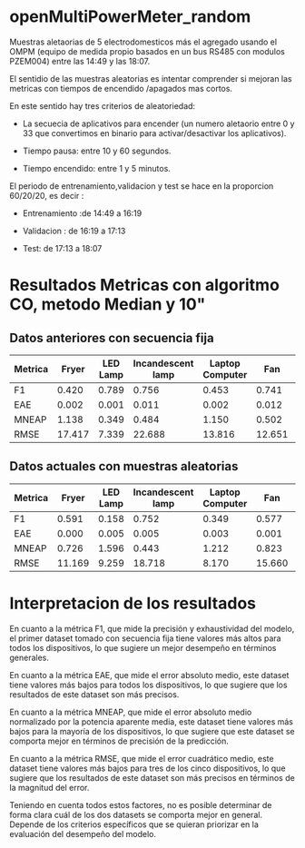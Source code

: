 # openMultiPowerMeter_random
Muestras aletaorias de 5 electrodomesticos más el agregado usando el OMPM  (equipo de medida propio  basados en un bus RS485 con modulos PZEM004) entre  las 14:49 y las 18:07.

El sentidio de las muestras aleatorias es intentar comprender si mejoran las metricas con tiempos de encendido /apagados mas cortos.

En este sentido  hay tres criterios de aleatoriedad:

- La secuecia de aplicativos para encender (un numero aletaorio entre 0 y 33 que convertimos en binario para activar/desactivar los aplicativos).

- Tiempo pausa: entre  10 y 60 segundos.

- Tiempo encendido: entre 1 y 5 minutos.

El periodo de entrenamiento,validacion  y test  se hace en la proporcion 60/20/20, es decir : 

- Entrenamiento :de 14:49 a 16:19

- Validacion : de 16:19 a 17:13

- Test: de 17:13 a 18:07

# Resultados Metricas  con algoritmo CO, metodo Median  y 10"

## Datos anteriores con secuencia fija

| Metrica          | Fryer   | LED Lamp | Incandescent lamp | Laptop Computer | Fan     | Media Aritmética |
|-----------------|---------|----------|------------------|----------------|---------|------------------|
| F1              | 0.420   | 0.789    | 0.756            | 0.453           | 0.741   | 0.632            |
| EAE            | 0.002   | 0.001    | 0.011            | 0.002           | 0.012   | 0.006            |
| MNEAP       | 1.138   | 0.349    | 0.484            | 1.150           | 0.502   | 0.725            |
| RMSE        | 17.417 | 7.339     | 22.688         | 13.816         | 12.651 | 14.382           |



## Datos actuales con muestras aleatorias 

| Metrica          | Fryer   | LED Lamp | Incandescent lamp | Laptop Computer | Fan     | Media Aritmética |
|-----------------|---------|----------|------------------|----------------|---------|------------------|
| F1              | 0.591   | 0.158    | 0.752            | 0.349           | 0.577   | 0.485            |
| EAE            | 0.000 | 0.005   | 0.005             | 0.003          | 0.001  | 0.002             |
| MNEAP       | 0.726   | 1.596     | 0.443            | 1.212           | 0.823   | 0.960            |
| RMSE        | 11.169 | 9.259     | 18.718          | 8.170           | 15.660 | 12.995           |






# Interpretacion de los resultados

En cuanto a la métrica F1, que mide la precisión y exhaustividad del modelo, el primer dataset tomado  con secuencia fija tiene valores más altos para todos los dispositivos, lo que sugiere un mejor desempeño en términos generales.

En cuanto a la métrica EAE, que mide el error absoluto medio, este dataset tiene valores más bajos para todos los dispositivos, lo que sugiere que los resultados de este dataset son más precisos.

En cuanto a la métrica MNEAP, que mide el error absoluto medio normalizado por la potencia aparente media, este dataset tiene valores más bajos para la mayoría de los dispositivos, lo que sugiere que este dataset se comporta mejor en términos de precisión de la predicción.

En cuanto a la métrica RMSE, que mide el error cuadrático medio, este dataset tiene valores más bajos para tres de los cinco dispositivos, lo que sugiere que los resultados de este dataset son más precisos en términos de la magnitud del error.

Teniendo en cuenta todos estos factores, no es posible determinar de forma clara cuál de los dos datasets se comporta mejor en general. Depende de los criterios específicos que se quieran priorizar en la evaluación del desempeño del modelo.


